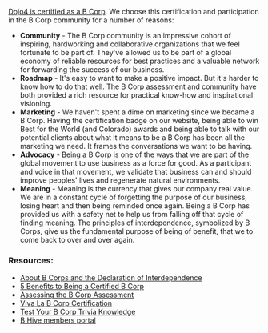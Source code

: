 [Dojo4 is certified as a B
Corp](https://bcorporation.net/directory/dojo4). We choose this
certification and participation in the B Corp community for a number of
reasons:

  - **Community** - The B Corp community is an impressive cohort of
    inspiring, hardworking and collaborative organizations that we feel
    fortunate to be part of. They've allowed us to be part of a global
    economy of reliable resources for best practices and a valuable
    network for forwarding the success of our business.
  - **Roadmap** - It's easy to want to make a positive impact. But it's
    harder to know how to do that well. The B Corp assessment and
    community have both provided a rich resource for practical know-how
    and inspirational visioning.
  - **Marketing** - We haven't spent a dime on marketing since we became
    a B Corp. Having the certification badge on our website, being able
    to win Best for the World (and Colorado) awards and being able to
    talk with our potential clients about what it means to be a B Corp
    has been all the marketing we need. It frames the conversations we
    want to be having.
  - **Advocacy** - Being a B Corp is one of the ways that we are part of
    the global movement to use business as a force for good. As a
    participant and voice in that movement, we validate that business
    can and should improve peoples' lives and regenerate natural
    environments.
  - **Meaning** - Meaning is the currency that gives our company real
    value. We are in a constant cycle of forgetting the purpose of our
    business, losing heart and then being reminded once again. Being a B
    Corp has provided us with a safety net to help us from falling off
    that cycle of finding meaning. The principles of interdependence,
    symbolized by B Corps, give us the fundamental purpose of being of
    benefit, that we to come back to over and over again.

  

### Resources:

  - [About B Corps and the Declaration of
    Interdependence](https://bcorporation.net/about-b-corps)
  - [5 Benefits to Being a Certified B
    Corp](https://unreasonablegroup.com/articles/5-benefits-to-becoming-a-b-corp/)
  - [Assessing the B Corp
    Assessment](https://dojo4.com/blog/assessing-the-b-corp-assessment)
  - [Viva La B Corp
    Certification](https://dojo4.com/blog/viva-la-b-corp-certification)
  - [Test Your B Corp Trivia
    Knowledge](https://dojo4.com/blog/test-your-b-corp-trivia-knowledge)
  - [B Hive members portal](https://connect.bcorporation.net/BHiveLogin)
